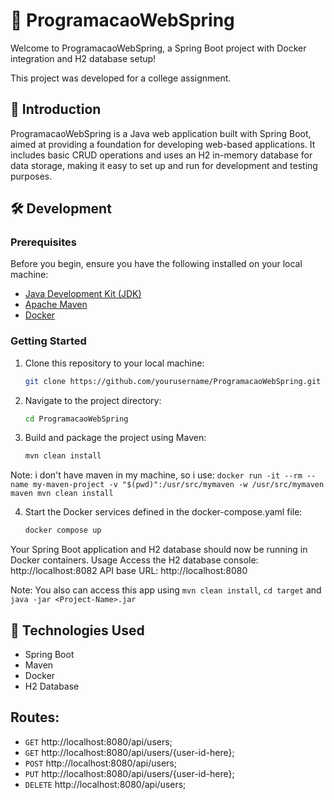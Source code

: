 # 🚀 ProgramacaoWebSpring

Welcome to ProgramacaoWebSpring, a Spring Boot project with Docker integration and H2 database setup!

This project was developed for a college assignment.

## 📝 Introduction

ProgramacaoWebSpring is a Java web application built with Spring Boot, aimed at providing a foundation for developing web-based applications. It includes basic CRUD operations and uses an H2 in-memory database for data storage, making it easy to set up and run for development and testing purposes.

## 🛠️ Development

### Prerequisites

Before you begin, ensure you have the following installed on your local machine:

- [Java Development Kit (JDK)](https://www.oracle.com/java/technologies/javase-jdk17-downloads.html)
- [Apache Maven](https://maven.apache.org/download.cgi)
- [Docker](https://docs.docker.com/get-docker/)

### Getting Started

1. Clone this repository to your local machine:

   ```bash
   git clone https://github.com/yourusername/ProgramacaoWebSpring.git
   ```

2. Navigate to the project directory:

    ```bash
    cd ProgramacaoWebSpring
    ```

3. Build and package the project using Maven:

    ```bash
    mvn clean install
    ```

Note: i don't have maven in my machine, so i use: `docker run -it --rm --name my-maven-project -v "$(pwd)":/usr/src/mymaven -w /usr/src/mymaven maven mvn clean install`

4. Start the Docker services defined in the docker-compose.yaml file:
    ```bash
    docker compose up
    ```

Your Spring Boot application and H2 database should now be running in Docker containers.
Usage
Access the H2 database console: http://localhost:8082
API base URL: http://localhost:8080

Note: You also can access this app using `mvn clean install`, `cd target` and `java -jar <Project-Name>.jar` 

## 🧰 Technologies Used

- Spring Boot
- Maven
- Docker
- H2 Database

## Routes:

- `GET` http://localhost:8080/api/users;
- `GET` http://localhost:8080/api/users/{user-id-here};
- `POST` http://localhost:8080/api/users;
- `PUT` http://localhost:8080/api/users/{user-id-here};
- `DELETE` http://localhost:8080/api/users;